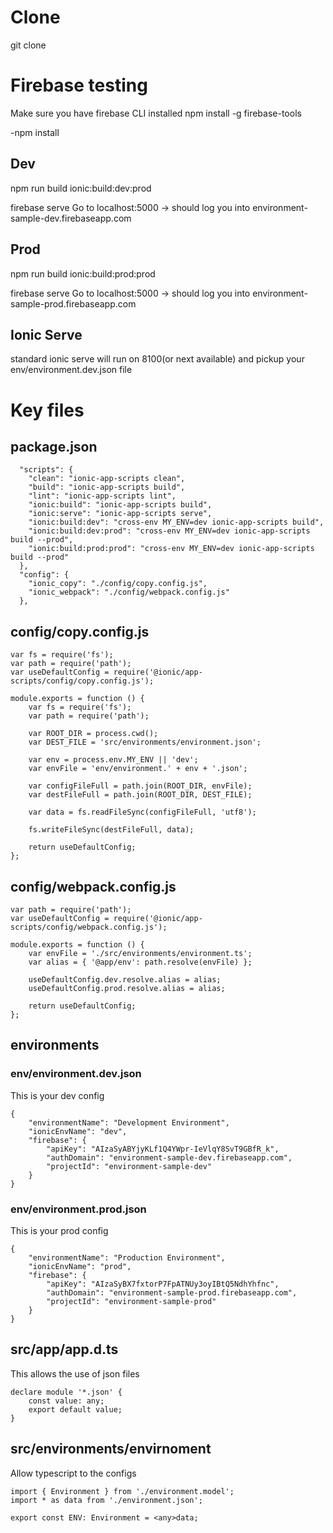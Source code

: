 # Clone
git clone <this repo>

# Firebase testing

Make sure you have firebase CLI installed
npm install -g firebase-tools

-npm install

## Dev
npm run build ionic:build:dev:prod

firebase serve
Go to localhost:5000
-> should log you into environment-sample-dev.firebaseapp.com

## Prod
npm run build ionic:build:prod:prod

firebase serve
Go to localhost:5000
-> should log you into environment-sample-prod.firebaseapp.com

## Ionic Serve
standard ionic serve will run on 8100(or next available) and pickup your env/environment.dev.json file

# Key files
## package.json
```
  "scripts": {
    "clean": "ionic-app-scripts clean",
    "build": "ionic-app-scripts build",
    "lint": "ionic-app-scripts lint",
    "ionic:build": "ionic-app-scripts build",
    "ionic:serve": "ionic-app-scripts serve",
    "ionic:build:dev": "cross-env MY_ENV=dev ionic-app-scripts build",
    "ionic:build:dev:prod": "cross-env MY_ENV=dev ionic-app-scripts build --prod",
    "ionic:build:prod:prod": "cross-env MY_ENV=dev ionic-app-scripts build --prod"
  },
  "config": {
    "ionic_copy": "./config/copy.config.js",
    "ionic_webpack": "./config/webpack.config.js"
  },
```
## config/copy.config.js
```
var fs = require('fs');
var path = require('path');
var useDefaultConfig = require('@ionic/app-scripts/config/copy.config.js');

module.exports = function () {
	var fs = require('fs');
	var path = require('path');

	var ROOT_DIR = process.cwd();
	var DEST_FILE = 'src/environments/environment.json';

	var env = process.env.MY_ENV || 'dev';
	var envFile = 'env/environment.' + env + '.json';
	
	var configFileFull = path.join(ROOT_DIR, envFile);
	var destFileFull = path.join(ROOT_DIR, DEST_FILE);
	
	var data = fs.readFileSync(configFileFull, 'utf8');

	fs.writeFileSync(destFileFull, data);

	return useDefaultConfig;
};
```
## config/webpack.config.js
```
var path = require('path');
var useDefaultConfig = require('@ionic/app-scripts/config/webpack.config.js');

module.exports = function () {
	var envFile = './src/environments/environment.ts';
	var alias = { '@app/env': path.resolve(envFile) };

	useDefaultConfig.dev.resolve.alias = alias;
	useDefaultConfig.prod.resolve.alias = alias;

	return useDefaultConfig;
};
```
## environments
### env/environment.dev.json
This is your dev config
```
{
    "environmentName": "Development Environment",
    "ionicEnvName": "dev",
    "firebase": {
        "apiKey": "AIzaSyABYjyKLf1Q4YWpr-IeVlqY8SvT9GBfR_k",
        "authDomain": "environment-sample-dev.firebaseapp.com",
        "projectId": "environment-sample-dev"
    }
}
```
### env/environment.prod.json
This is your prod config
```
{
    "environmentName": "Production Environment",
    "ionicEnvName": "prod",
    "firebase": {
        "apiKey": "AIzaSyBX7fxtorP7FpATNUy3oyIBtQ5NdhYhfnc",
        "authDomain": "environment-sample-prod.firebaseapp.com",
        "projectId": "environment-sample-prod"
    }
}
```
## src/app/app.d.ts
This allows the use of json files
```
declare module '*.json' {
    const value: any;
    export default value;
}
```

## src/environments/envirnoment
Allow typescript to the configs
```
import { Environment } from './environment.model';
import * as data from './environment.json';

export const ENV: Environment = <any>data;
```